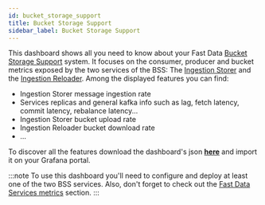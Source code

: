 ```yaml
---
id: bucket_storage_support
title: Bucket Storage Support
sidebar_label: Bucket Storage Support
---
```


This dashboard shows all you need to know about your Fast Data [Bucket Storage Support](/fast_data/bucket_storage_support/overview.md) system. It focuses on the consumer, producer and bucket metrics exposed by the two services of the BSS: The [Ingestion Storer](/fast_data/bucket_storage_support/configuration/ingestion_storer.md) and the [Ingestion Reloader](/fast_data/bucket_storage_support/configuration/ingestion_reloader.md). Among the displayed features you can find:

- Ingestion Storer message ingestion rate
- Services replicas and general kafka info such as lag, fetch latency, commit latency, rebalance latency...
- Ingestion Storer bucket upload rate
- Ingestion Reloader bucket download rate
- ...

To discover all the features download the dashboard's json <a download target="_blank" href="/docs_files_to_download/dashboards/bucket-storage-support.json">**here**</a> and import it on your Grafana portal.

:::note
To use this dashboard you'll need to configure and deploy at least one of the two BSS services. Also, don't forget to check out the [Fast Data Services metrics](/fast_data/monitoring/overview.md#fast-data-services-metrics) section.
:::